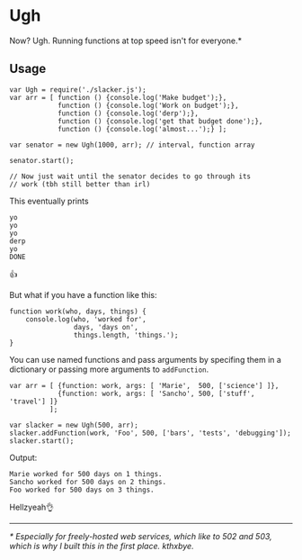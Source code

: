 Ugh
========

Now? Ugh. Running functions at top speed isn't for everyone.*

## Usage


	var Ugh = require('./slacker.js');
	var arr = [ function () {console.log('Make budget');},
	            function () {console.log('Work on budget');},
	            function () {console.log('derp');},
	            function () {console.log('get that budget done');},
	            function () {console.log('almost...');} ];
	
	var senator = new Ugh(1000, arr); // interval, function array
	
	senator.start();
	
	// Now just wait until the senator decides to go through its 
	// work (tbh still better than irl)	
    
This eventually prints

    yo
    yo
    yo
    derp
    yo
    DONE

👍

But what if you have a function like this:

	function work(who, days, things) {
		console.log(who, 'worked for', 
					days, 'days on',
					things.length, 'things.');
	}	

You can use named functions and pass arguments by specifing them in a 
dictionary or passing more arguments to `addFunction`.

	var arr = [ {function: work, args: [ 'Marie',  500, ['science'] ]},
				{function: work, args: [ 'Sancho', 500, ['stuff', 'travel'] ]}
			  ];
	
	var slacker = new Ugh(500, arr);
	slacker.addFunction(work, 'Foo', 500, ['bars', 'tests', 'debugging']);
	slacker.start();
	
Output:

	Marie worked for 500 days on 1 things.
	Sancho worked for 500 days on 2 things.
	Foo worked for 500 days on 3 things.

Hellzyeah👌

----------

*\* Especially for freely-hosted web services, which like to 502 and 503, 
which is why I built this in the first place. kthxbye.*